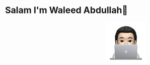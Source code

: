 <h1 align="center">Salam I'm Waleed Abdullah👋</h1>
<p align="center">

  </p>
  
  <img src=https://github.com/Waleed-Abdullah54/Waleed-Abdullah/blob/main/profile-img_1.png align="right" width="25%"/>


